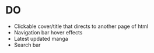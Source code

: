 # DO
- Clickable cover/title that directs to another page of html
- Navigation bar hover effects
- Latest updated manga
- Search bar
